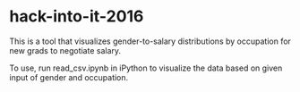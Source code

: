 # hack-into-it-2016

This is a tool that visualizes gender-to-salary distributions by occupation for new grads to negotiate salary.

To use, run read_csv.ipynb in iPython to visualize the data based on given input of gender and occupation.
